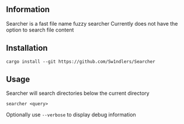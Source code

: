 ## Information
Searcher is a fast file name fuzzy searcher
Currently does not have the option to search file content

## Installation

```
cargo install --git https://github.com/Sw1ndlers/Searcher
```

## Usage
Searcher will search directories below the current directory
```
searcher <query>
```
Optionally use `--verbose` to display debug information
